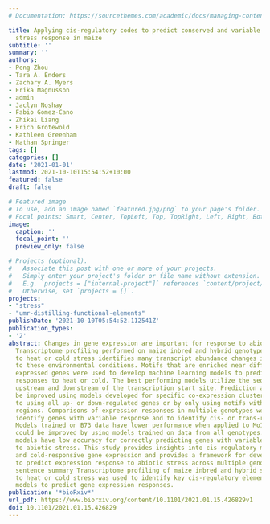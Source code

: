 ```yaml
---
# Documentation: https://sourcethemes.com/academic/docs/managing-content/

title: Applying cis-regulatory codes to predict conserved and variable heat and cold
  stress response in maize
subtitle: ''
summary: ''
authors:
- Peng Zhou
- Tara A. Enders
- Zachary A. Myers
- Erika Magnusson
- admin
- Jaclyn Noshay
- Fabio Gomez-Cano
- Zhikai Liang
- Erich Grotewold
- Kathleen Greenham
- Nathan Springer
tags: []
categories: []
date: '2021-01-01'
lastmod: 2021-10-10T15:54:52+10:00
featured: false
draft: false

# Featured image
# To use, add an image named `featured.jpg/png` to your page's folder.
# Focal points: Smart, Center, TopLeft, Top, TopRight, Left, Right, BottomLeft, Bottom, BottomRight.
image:
  caption: ''
  focal_point: ''
  preview_only: false

# Projects (optional).
#   Associate this post with one or more of your projects.
#   Simply enter your project's folder or file name without extension.
#   E.g. `projects = ["internal-project"]` references `content/project/deep-learning/index.md`.
#   Otherwise, set `projects = []`.
projects:
- "stress"
- "umr-distilling-functional-elements"
publishDate: '2021-10-10T05:54:52.112541Z'
publication_types:
- '2'
abstract: Changes in gene expression are important for response to abiotic stress.
  Transcriptome profiling performed on maize inbred and hybrid genotypes subjected
  to heat or cold stress identifies many transcript abundance changes in response
  to these environmental conditions. Motifs that are enriched near differentially
  expressed genes were used to develop machine learning models to predict gene expression
  responses to heat or cold. The best performing models utilize the sequences both
  upstream and downstream of the transcription start site. Prediction accuracies could
  be improved using models developed for specific co-expression clusters compared
  to using all up- or down-regulated genes or by only using motifs within unmethylated
  regions. Comparisons of expression responses in multiple genotypes were used to
  identify genes with variable response and to identify cis- or trans-regulatory variation.
  Models trained on B73 data have lower performance when applied to Mo17 or W22, this
  could be improved by using models trained on data from all genotypes. However, the
  models have low accuracy for correctly predicting genes with variable responses
  to abiotic stress. This study provides insights into cis-regulatory motifs for heat-
  and cold-responsive gene expression and provides a framework for developing models
  to predict expression response to abiotic stress across multiple genotypes. One
  sentence summary Transcriptome profiling of maize inbred and hybrid seedlings subjected
  to heat or cold stress was used to identify key cis-regulatory elements and develop
  models to predict gene expression responses.
publication: '*bioRxiv*'
url_pdf: https://www.biorxiv.org/content/10.1101/2021.01.15.426829v1
doi: 10.1101/2021.01.15.426829
---
```

